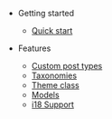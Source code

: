 - Getting started

  - [Quick start](quickstart.md)

- Features

  - [Custom post types](custom-post-types.md)
  - [Taxonomies](taxonomies.md)
  - [Theme class](theme-class.md)
  - [Models](models.md)
  - [i18 Support](i18.md)